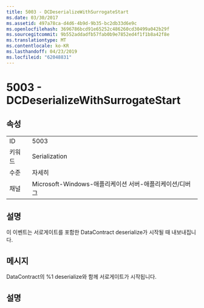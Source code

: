 ```yaml
---
title: 5003 - DCDeserializeWithSurrogateStart
ms.date: 03/30/2017
ms.assetid: 497a78ca-d4d6-4b9d-9b35-bc2db33d6e9c
ms.openlocfilehash: 3696786bcd91e65252c486260cd30499a042b29f
ms.sourcegitcommit: 9b552addadfb57fab0b9e7852ed4f1f1b8a42f8e
ms.translationtype: MT
ms.contentlocale: ko-KR
ms.lasthandoff: 04/23/2019
ms.locfileid: "62048831"
---
```

# <a name="5003---dcdeserializewithsurrogatestart"></a>5003 - DCDeserializeWithSurrogateStart
## <a name="properties"></a>속성  
  
|||  
|-|-|  
|ID|5003|  
|키워드|Serialization|  
|수준|자세히|  
|채널|Microsoft-Windows-애플리케이션 서버-애플리케이션/디버그|  
  
## <a name="description"></a>설명  
 이 이벤트는 서로게이트를 포함한 DataContract deserialize가 시작될 때 내보내집니다.  
  
## <a name="message"></a>메시지  
 DataContract의 %1 deserialize와 함께 서로게이트가 시작됩니다.  
  
## <a name="details"></a>설명
